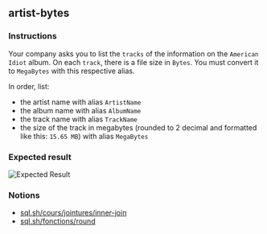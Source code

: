 ## artist-bytes

### Instructions

Your company asks you to list the `tracks` of the information on the `American Idiot` album.
On each `track`, there is a file size in `Bytes`. You must convert it to `MegaBytes` with this respective alias.

In order, list:

- the artist name with alias `ArtistName`
- the album name with alias `AlbumName`
- the track name with alias `TrackName`
- the size of the track in megabytes (rounded to 2 decimal and formatted like this: `15.65 MB`) with alias `MegaBytes`

### Expected result

![Expected Result](https://thomaslenaour.github.io/ytrack/subjects/artist-bytes/expected.png)

### Notions

- [sql.sh/cours/jointures/inner-join](https://sql.sh/cours/jointures/inner-join)
- [sql.sh/fonctions/round](https://sql.sh/fonctions/round)
